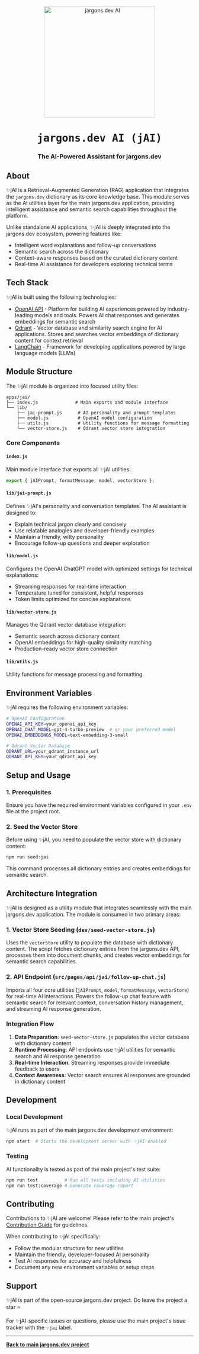 <div align="center" style="margin-top: 12px">
  <a href="https://www.jargons.dev">
    <img width="300" alt="jargons.dev AI" src="https://github.com/user-attachments/assets/5459f7e3-2e23-43bf-b52b-2f198c1dd413">
  </a>
  <h1><tt>jargons.dev AI (jAI)</tt></h1>
  <h3>The AI-Powered Assistant for jargons.dev</h3>
</div>

## About

✨jAI is a Retrieval-Augmented Generation (RAG) application that integrates the `jargons.dev` dictionary as its core knowledge base. This module serves as the AI utilities layer for the main jargons.dev application, providing intelligent assistance and semantic search capabilities throughout the platform.

Unlike standalone AI applications, ✨jAI is deeply integrated into the jargons.dev ecosystem, powering features like:
- Intelligent word explanations and follow-up conversations
- Semantic search across the dictionary
- Context-aware responses based on the curated dictionary content
- Real-time AI assistance for developers exploring technical terms

## Tech Stack

✨jAI is built using the following technologies:

- [OpenAI API](https://openai.com/api/) - Platform for building AI experiences powered by industry-leading models and tools. Powers AI chat responses and generates embeddings for semantic search
- [Qdrant](https://qdrant.tech/) - Vector database and similarity search engine for AI applications. Stores and searches vector embeddings of dictionary content for context retrieval
- [LangChain](https://langchain.com/) - Framework for developing applications powered by large language models (LLMs)

## Module Structure

The ✨jAI module is organized into focused utility files:

```
apps/jai/
├── index.js              # Main exports and module interface
└── lib/
    ├── jai-prompt.js      # AI personality and prompt templates
    ├── model.js           # OpenAI model configuration
    ├── utils.js           # Utility functions for message formatting
    └── vector-store.js    # Qdrant vector store integration
```

### Core Components

#### `index.js`
Main module interface that exports all ✨jAI utilities:
```javascript
export { jAIPrompt, formatMessage, model, vectorStore };
```

#### `lib/jai-prompt.js`
Defines ✨jAI's personality and conversation templates. The AI assistant is designed to:
- Explain technical jargon clearly and concisely
- Use relatable analogies and developer-friendly examples
- Maintain a friendly, witty personality
- Encourage follow-up questions and deeper exploration

#### `lib/model.js`
Configures the OpenAI ChatGPT model with optimized settings for technical explanations:
- Streaming responses for real-time interaction
- Temperature tuned for consistent, helpful responses
- Token limits optimized for concise explanations

#### `lib/vector-store.js`
Manages the Qdrant vector database integration:
- Semantic search across dictionary content
- OpenAI embeddings for high-quality similarity matching
- Production-ready vector store connection

#### `lib/utils.js`
Utility functions for message processing and formatting.

## Environment Variables

✨jAI requires the following environment variables:

```bash
# OpenAI Configuration
OPENAI_API_KEY=your_openai_api_key
OPENAI_CHAT_MODEL=gpt-4-turbo-preview  # or your preferred model
OPENAI_EMBEDDINGS_MODEL=text-embedding-3-small

# Qdrant Vector Database
QDRANT_URL=your_qdrant_instance_url
QDRANT_API_KEY=your_qdrant_api_key
```

## Setup and Usage

### 1. Prerequisites

Ensure you have the required environment variables configured in your `.env` file at the project root.

### 2. Seed the Vector Store

Before using ✨jAI, you need to populate the vector store with dictionary content:

```bash
npm run seed:jai
```

This command processes all dictionary entries and creates embeddings for semantic search.

## Architecture Integration

✨jAI is designed as a utility module that integrates seamlessly with the main jargons.dev application. The module is consumed in two primary areas:

### 1. Vector Store Seeding (`dev/seed-vector-store.js`)

Uses the `vectorStore` utility to populate the database with dictionary content. The script fetches dictionary entries from the jargons.dev API, processes them into document chunks, and creates vector embeddings for semantic search capabilities.

### 2. API Endpoint (`src/pages/api/jai/follow-up-chat.js`)

Imports all four core utilities (`jAIPrompt`, `model`, `formatMessage`, `vectorStore`) for real-time AI interactions. Powers the follow-up chat feature with semantic search for relevant context, conversation history management, and streaming AI response generation.

### Integration Flow

1. **Data Preparation**: `seed-vector-store.js` populates the vector database with dictionary content
2. **Runtime Processing**: API endpoints use ✨jAI utilities for semantic search and AI response generation
3. **Real-time Interaction**: Streaming responses provide immediate feedback to users
4. **Context Awareness**: Vector search ensures AI responses are grounded in dictionary content

## Development

### Local Development
✨jAI runs as part of the main jargons.dev development environment:

```bash
npm start  # Starts the development server with ✨jAI enabled
```

### Testing
AI functionality is tested as part of the main project's test suite:

```bash
npm run test          # Run all tests including AI utilities
npm run test:coverage # Generate coverage report
```

## Contributing

Contributions to ✨jAI are welcome! Please refer to the main project's [Contribution Guide](../../CONTRIBUTING.md) for guidelines.

When contributing to ✨jAI specifically:
- Follow the modular structure for new utilities
- Maintain the friendly, developer-focused AI personality
- Test AI responses for accuracy and helpfulness
- Document any new environment variables or setup steps

## Support

✨jAI is part of the open-source jargons.dev project. Do leave the project a star ⭐️

For ✨jAI-specific issues or questions, please use the main project's issue tracker with the `✨jai` label.

---

**[Back to main jargons.dev project](../../README.md)**
